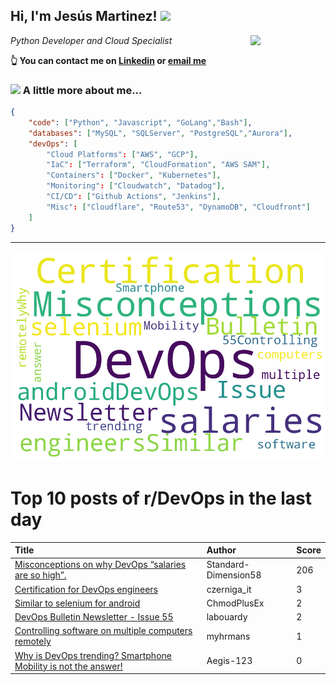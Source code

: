 <!--
**jmartinezl/jmartinezl** is a ✨ _special_ ✨ repository because its `README.md` (this file) appears on your GitHub profile.

Here are some ideas to get you started:

- 🔭 I’m currently working on ...
- 🌱 I’m currently learning ...
- 👯 I’m looking to collaborate on ...
- 🤔 I’m looking for help with ...
- 💬 Ask me about ...
- 📫 How to reach me: ...
- 😄 Pronouns: ...
- ⚡ Fun fact: ...
-->

<h2>Hi, I'm Jesús Martinez! <img src="https://media.giphy.com/media/WUlplcMpOCEmTGBtBW/giphy.gif" width="30"> </h2>
<img align='right' src="https://media.giphy.com/media/NytMLKyiaIh6VH9SPm/giphy.gif" width="120">
<p><em>Python Developer and Cloud Specialist
</em></p>

**👆 You can contact me on [Linkedin](https://www.linkedin.com/in/jes%C3%BAs-martinez-2b7b10104/) or [email me](mailto:jesus.mtz.lorenzo@gmail.com)**

### <img src="https://media.giphy.com/media/VgCDAzcKvsR6OM0uWg/giphy.gif" width="50"> A little more about me...  

```json
{
    "code": ["Python", "Javascript", "GoLang","Bash"],
    "databases": ["MySQL", "SQLServer", "PostgreSQL","Aurora"],
    "devOps": [
        "Cloud Platforms": ["AWS", "GCP"],
        "IaC": ["Terraform", "CloudFormation", "AWS SAM"],
        "Containers": ["Docker", "Kubernetes"],
        "Monitoring": ["Cloudwatch", "Datadog"],
        "CI/CD": ["Github Actions", "Jenkins"],
        "Misc": ["Cloudflare", "Route53", "DynamoDB", "Cloudfront"]
    ]
}
```
---

![Wordcloud](./cloud.png)

# Top 10 posts of r/DevOps in the last day

| Title | Author | Score |
|:---|:---|:---|
| [Misconceptions on why DevOps “salaries are so high”.](https://www.reddit.com/r/devops/comments/vaqqnu/misconceptions_on_why_devops_salaries_are_so_high/) | Standard-Dimension58 | 206 |
| [Certification for DevOps engineers](https://www.reddit.com/r/devops/comments/vb6mld/certification_for_devops_engineers/) | czerniga_it | 3 |
| [Similar to selenium for android](https://www.reddit.com/r/devops/comments/vb9p4j/similar_to_selenium_for_android/) | ChmodPlusEx | 2 |
| [DevOps Bulletin Newsletter - Issue 55](https://www.reddit.com/r/devops/comments/vb97w1/devops_bulletin_newsletter_issue_55/) | labouardy | 2 |
| [Controlling software on multiple computers remotely](https://www.reddit.com/r/devops/comments/vb5mey/controlling_software_on_multiple_computers/) | myhrmans | 1 |
| [Why is DevOps trending? Smartphone Mobility is not the answer!](https://www.reddit.com/r/devops/comments/vb5g6s/why_is_devops_trending_smartphone_mobility_is_not/) | Aegis-123 | 0 |
